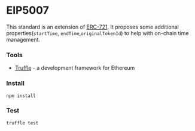 # EIP5007
This standard is an extension of [ERC-721](./eip-721.md). It proposes some additional properties(`startTime`, `endTime`,`originalTokenId`) to help with on-chain time management.

### Tools
* [Truffle](https://truffleframework.com/) - a development framework for Ethereum

### Install
```
npm install
```

### Test
```
truffle test
```
